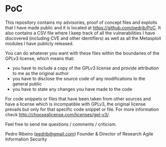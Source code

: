 PoC
===

This repository contains my advisories, proof of concept files and exploits that I have made public and it is located at https://github.com/pedrib/PoC.
It also contains a CSV file where I keep track of all the vulnerabilities I have discovered (including CVE and other identifiers) as well as all the Metasploit modules I have publicly released.

You can do whatever you want with these files within the boundaries of the GPLv3 license, which means that:
- you have to include a copy of the GPLv3 license and provide attribution to me as the original author
- you have to disclose the source code of any modifications to the general public
- you have to state any changes you have made to the code

For code snippets or files that have been taken from other sources and have a license which is incompatible with GPLv3, the original license prevails but only for that specific code snippet or file.
For more information check http://choosealicense.com/licenses/gpl-v3/.

Feel free to send me questions / comments / criticism.

Pedro Ribeiro (pedrib@gmail.com)
Founder & Director of Research
Agile Information Security

